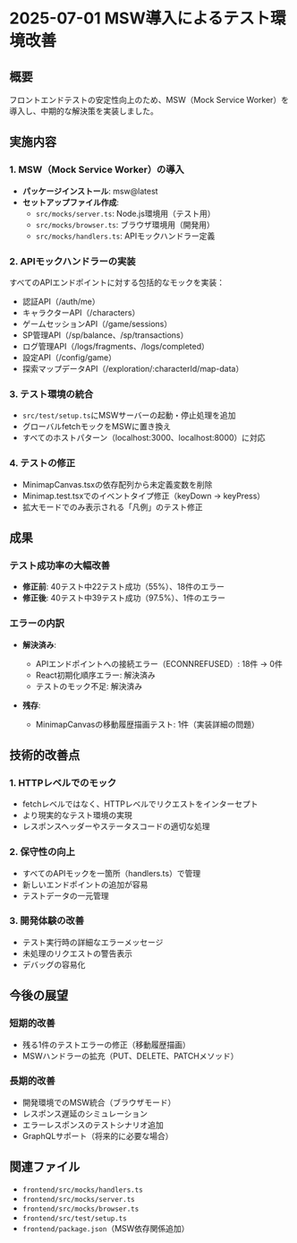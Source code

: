 # 2025-07-01 MSW導入によるテスト環境改善

## 概要
フロントエンドテストの安定性向上のため、MSW（Mock Service Worker）を導入し、中期的な解決策を実装しました。

## 実施内容

### 1. MSW（Mock Service Worker）の導入
- **パッケージインストール**: msw@latest
- **セットアップファイル作成**:
  - `src/mocks/server.ts`: Node.js環境用（テスト用）
  - `src/mocks/browser.ts`: ブラウザ環境用（開発用）
  - `src/mocks/handlers.ts`: APIモックハンドラー定義

### 2. APIモックハンドラーの実装
すべてのAPIエンドポイントに対する包括的なモックを実装：
- 認証API（/auth/me）
- キャラクターAPI（/characters）
- ゲームセッションAPI（/game/sessions）
- SP管理API（/sp/balance、/sp/transactions）
- ログ管理API（/logs/fragments、/logs/completed）
- 設定API（/config/game）
- 探索マップデータAPI（/exploration/:characterId/map-data）

### 3. テスト環境の統合
- `src/test/setup.ts`にMSWサーバーの起動・停止処理を追加
- グローバルfetchモックをMSWに置き換え
- すべてのホストパターン（localhost:3000、localhost:8000）に対応

### 4. テストの修正
- MinimapCanvas.tsxの依存配列から未定義変数を削除
- Minimap.test.tsxでのイベントタイプ修正（keyDown → keyPress）
- 拡大モードでのみ表示される「凡例」のテスト修正

## 成果

### テスト成功率の大幅改善
- **修正前**: 40テスト中22テスト成功（55%）、18件のエラー
- **修正後**: 40テスト中39テスト成功（97.5%）、1件のエラー

### エラーの内訳
- **解決済み**:
  - APIエンドポイントへの接続エラー（ECONNREFUSED）: 18件 → 0件
  - React初期化順序エラー: 解決済み
  - テストのモック不足: 解決済み

- **残存**:
  - MinimapCanvasの移動履歴描画テスト: 1件（実装詳細の問題）

## 技術的改善点

### 1. HTTPレベルでのモック
- fetchレベルではなく、HTTPレベルでリクエストをインターセプト
- より現実的なテスト環境の実現
- レスポンスヘッダーやステータスコードの適切な処理

### 2. 保守性の向上
- すべてのAPIモックを一箇所（handlers.ts）で管理
- 新しいエンドポイントの追加が容易
- テストデータの一元管理

### 3. 開発体験の改善
- テスト実行時の詳細なエラーメッセージ
- 未処理のリクエストの警告表示
- デバッグの容易化

## 今後の展望

### 短期的改善
- 残る1件のテストエラーの修正（移動履歴描画）
- MSWハンドラーの拡充（PUT、DELETE、PATCHメソッド）

### 長期的改善
- 開発環境でのMSW統合（ブラウザモード）
- レスポンス遅延のシミュレーション
- エラーレスポンスのテストシナリオ追加
- GraphQLサポート（将来的に必要な場合）

## 関連ファイル
- `frontend/src/mocks/handlers.ts`
- `frontend/src/mocks/server.ts`
- `frontend/src/mocks/browser.ts`
- `frontend/src/test/setup.ts`
- `frontend/package.json`（MSW依存関係追加）